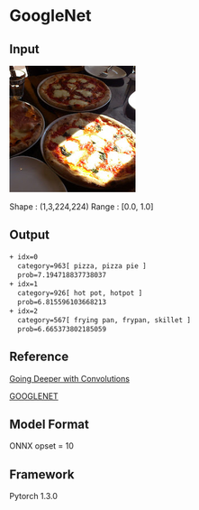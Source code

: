 # GoogleNet

## Input

![Input](pizza.jpg)

Shape : (1,3,224,224)
Range : [0.0, 1.0]

## Output

```
+ idx=0
  category=963[ pizza, pizza pie ]
  prob=7.194718837738037
+ idx=1
  category=926[ hot pot, hotpot ]
  prob=6.815596103668213
+ idx=2
  category=567[ frying pan, frypan, skillet ]
  prob=6.665373802185059
```

## Reference

[Going Deeper with Convolutions]( https://arxiv.org/abs/1409.4842 )

[GOOGLENET]( https://pytorch.org/hub/pytorch_vision_googlenet/)

## Model Format

ONNX opset = 10

## Framework

Pytorch 1.3.0

